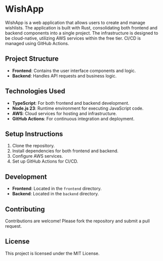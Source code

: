 # WishApp

WishApp is a web application that allows users to create and manage wishlists. The application is built with Rust, consolidating both frontend and backend components into a single project. The infrastructure is designed to be cloud-native, utilizing AWS services within the free tier. CI/CD is managed using GitHub Actions.

## Project Structure
- **Frontend**: Contains the user interface components and logic.
- **Backend**: Handles API requests and business logic.

## Technologies Used
- **TypeScript**: For both frontend and backend development.
- **Node.js 23**: Runtime environment for executing JavaScript code.
- **AWS**: Cloud services for hosting and infrastructure.
- **GitHub Actions**: For continuous integration and deployment.

## Setup Instructions
1. Clone the repository.
2. Install dependencies for both frontend and backend.
3. Configure AWS services.
4. Set up GitHub Actions for CI/CD.

## Development
- **Frontend**: Located in the `frontend` directory.
- **Backend**: Located in the `backend` directory.

## Contributing
Contributions are welcome! Please fork the repository and submit a pull request.

## License
This project is licensed under the MIT License.